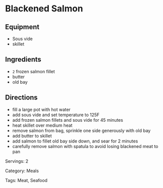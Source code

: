 # Blackened Salmon

## Equipment

- Sous vide
- skillet

## Ingredients

- `2` frozen salmon fillet
- butter
- old bay

## Directions

- fill a large pot with hot water
- add sous vide and set temperature to 125F
- add frozen salmon fillets and sous vide for 45 minutes
- heat skillet over medium heat
- remove salmon from bag, sprinkle one side generously with old bay
- add butter to skillet
- add salmon to fillet old bay side down, and sear for 2 minutes
- carefully remove salmon with spatula to avoid losing blackened meat to pan

Servings: 2

Category: Meals

Tags: Meat, Seafood

